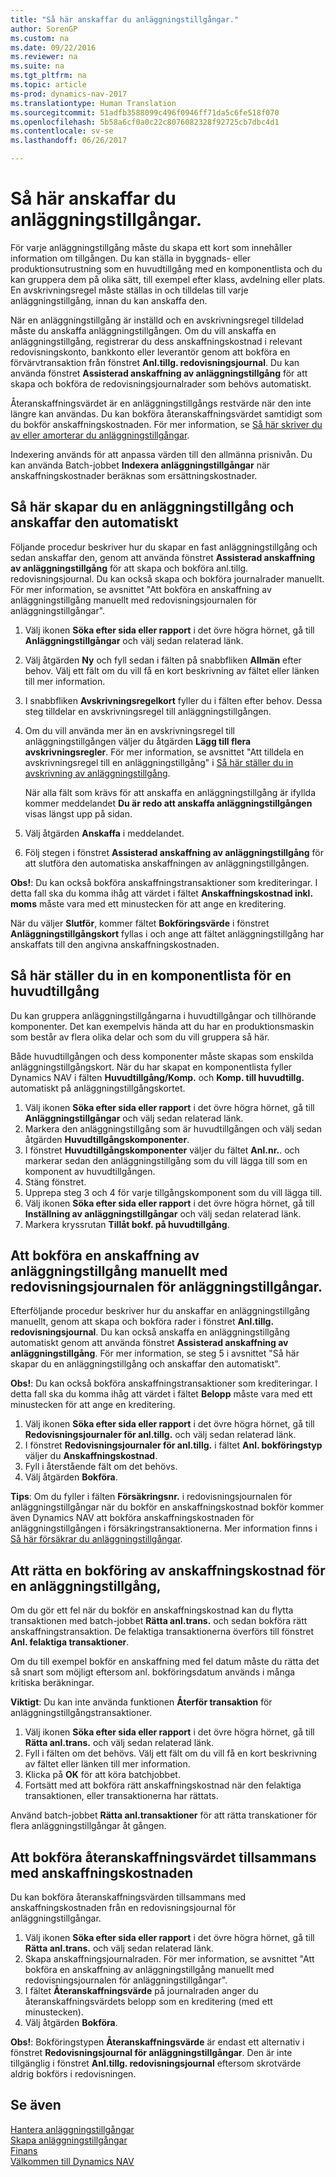 ```yaml
---
title: "Så här anskaffar du anläggningstillgångar."
author: SorenGP
ms.custom: na
ms.date: 09/22/2016
ms.reviewer: na
ms.suite: na
ms.tgt_pltfrm: na
ms.topic: article
ms-prod: dynamics-nav-2017
ms.translationtype: Human Translation
ms.sourcegitcommit: 51adfb3588099c496f0946ff71da5c6fe518f070
ms.openlocfilehash: 5b58a6cf0a0c22c8076082328f92725cb7dbc4d1
ms.contentlocale: sv-se
ms.lasthandoff: 06/26/2017

---
```


# <a name="how-to-acquire-fixed-assets"></a>Så här anskaffar du anläggningstillgångar.
För varje anläggningstillgång måste du skapa ett kort som innehåller information om tillgången. Du kan ställa in byggnads- eller produktionsutrustning som en huvudtillgång med en komponentlista och du kan gruppera dem på olika sätt, till exempel efter klass, avdelning eller plats. En avskrivningsregel måste ställas in och tilldelas till varje anläggningstillgång, innan du kan anskaffa den.

När en anläggningstillgång är inställd och en avskrivningsregel tilldelad måste du anskaffa anläggningstillgången. Om du vill anskaffa en anläggningstillgång, registrerar du dess anskaffningskostnad i relevant redovisningskonto, bankkonto eller leverantör genom att bokföra en förvärvtransaktion från fönstret **Anl.tillg. redovisningsjournal**. Du kan använda fönstret **Assisterad anskaffning av anläggningstillgång** för att skapa och bokföra de redovisningsjournalrader som behövs automatiskt.

Återanskaffningsvärdet är en anläggningstillgångs restvärde när den inte längre kan användas. Du kan bokföra återanskaffningsvärdet samtidigt som du bokför anskaffningskostnaden. För mer information, se [Så här skriver du av eller amorterar du anläggningstillgångar](fa-how-depreciate-amortize.md).

Indexering används för att anpassa värden till den allmänna prisnivån. Du kan använda Batch-jobbet **Indexera anläggningstillgångar** när anskaffningskostnader beräknas som ersättningskostnader.

## <a name="to-create-a-fixed-asset-and-acquire-it-automatically"></a>Så här skapar du en anläggningstillgång och anskaffar den automatiskt
Följande procedur beskriver hur du skapar en fast anläggningstillgång och sedan anskaffar den, genom att använda fönstret **Assisterad anskaffning av anläggningstillgång** för att skapa och bokföra anl.tillg. redovisningsjournal. Du kan också skapa och bokföra journalrader manuellt. För mer information, se avsnittet "Att bokföra en anskaffning av anläggningstillgång manuellt med redovisningsjournalen för anläggningstillgångar".

1. Välj ikonen **Söka efter sida eller rapport** i det övre högra hörnet, gå till **Anläggningstillgångar** och välj sedan relaterad länk.  
2. Välj åtgärden **Ny** och fyll sedan i fälten på snabbfliken **Allmän** efter behov. Välj ett fält om du vill få en kort beskrivning av fältet eller länken till mer information.
3. I snabbfliken **Avskrivningsregelkort** fyller du i fälten efter behov. Dessa steg tilldelar en avskrivningsregel till anläggningstillgången.  
4. Om du vill använda mer än en avskrivningsregel till anläggningstillgången väljer du åtgärden **Lägg till flera avskrivningsregler**. För mer information, se avsnittet "Att tilldela en avskrivningsregel till en anläggningstillgång" i [Så här ställer du in avskrivning av anläggningstillgång](fa-how-setup-depreciation.md).

    När alla fält som krävs för att anskaffa en anläggningstillgång är ifyllda kommer meddelandet **Du är redo att anskaffa anläggningstillgången** visas längst upp på sidan.
5. Välj åtgärden **Anskaffa** i meddelandet.
6. Följ stegen i fönstret **Assisterad anskaffning av anläggningstillgång** för att slutföra den automatiska anskaffningen av anläggningstillgången.

**Obs!**: Du kan också bokföra anskaffningstransaktioner som krediteringar. I detta fall ska du komma ihåg att värdet i fältet **Anskaffningskostnad inkl. moms** måste vara med ett minustecken för att ange en kreditering.

När du väljer **Slutför**, kommer fältet **Bokföringsvärde** i fönstret **Anläggningstillgångskort** fyllas i och ange att fältet anläggningstillgång har anskaffats till den angivna anskaffningskostnaden.  

## <a name="to-set-up-a-component-list-for-a-main-asset"></a>Så här ställer du in en komponentlista för en huvudtillgång  
Du kan gruppera anläggningstillgångarna i huvudtillgångar och tillhörande komponenter. Det kan exempelvis hända att du har en produktionsmaskin som består av flera olika delar och som du vill gruppera så här.  

Både huvudtillgången och dess komponenter måste skapas som enskilda anläggningstillgångskort. När du har skapat en komponentlista fyller Dynamics NAV i fälten **Huvudtillgång/Komp.** och **Komp. till huvudtillg.** automatiskt på anläggningstillgångskortet.

1. Välj ikonen **Söka efter sida eller rapport** i det övre högra hörnet, gå till **Anläggningstillgångar** och välj sedan relaterad länk.
2. Markera den anläggningstillgång som är huvudtillgången och välj sedan åtgärden **Huvudtillgångskomponenter**.
3. I fönstret **Huvudtillgångskomponenter** väljer du fältet **Anl.nr.**. och markerar sedan den anläggningstillgång som du vill lägga till som en komponent av huvudtillgången.
4. Stäng fönstret.
5. Upprepa steg 3 och 4 för varje tillgångskomponent som du vill lägga till.
6. Välj ikonen **Söka efter sida eller rapport** i det övre högra hörnet, gå till **Inställning av anläggningstillgångar** och välj sedan relaterad länk.
7. Markera kryssrutan **Tillåt bokf. på huvudtillgång**.

## <a name="to-post-a-fixed-asset-acquisition-manually-with-the-fixed-asset-gl-journal"></a>Att bokföra en anskaffning av anläggningstillgång manuellt med redovisningsjournalen för anläggningstillgångar.
Efterföljande procedur beskriver hur du anskaffar en anläggningstillgång manuellt, genom att skapa och bokföra rader i fönstret **Anl.tillg. redovisningsjournal**. Du kan också anskaffa en anläggningstillgång automatiskt genom att använda fönstret **Assisterad anskaffning av anläggningstillgång**. För mer information, se steg 5 i avsnittet "Så här skapar du en anläggningstillgång och anskaffar den automatiskt".

**Obs!**: Du kan också bokföra anskaffningstransaktioner som krediteringar. I detta fall ska du komma ihåg att värdet i fältet **Belopp** måste vara med ett minustecken för att ange en kreditering.

1. Välj ikonen **Söka efter sida eller rapport** i det övre högra hörnet, gå till **Redovisningsjournaler för anl.tillg.** och välj sedan relaterad länk.
2. I fönstret **Redovisningsjournaler för anl.tillg.** i fältet **Anl. bokföringstyp** väljer du **Anskaffningskostnad**.
3. Fyll i återstående fält om det behövs.
4. Välj åtgärden **Bokföra**.  

**Tips**: Om du fyller i fälten **Försäkringsnr.** i redovisningsjournalen för anläggningstillgångar när du bokför en anskaffningskostnad bokför kommer även Dynamics NAV att bokföra anskaffningskostnaden för anläggningstillgången i försäkringstransaktionerna. Mer information finns i [Så här försäkrar du anläggningstillgångar](fa-how-insure.md).

## <a name="to-cancel-an-acquisition-cost-posting-for-one-fixed-asset"></a>Att rätta en bokföring av anskaffningskostnad för en anläggningstillgång,
Om du gör ett fel när du bokför en anskaffningskostnad kan du flytta transaktionen med batch-jobbet **Rätta anl.trans.** och sedan bokföra rätt anskaffningstransaktion. De felaktiga transaktionerna överförs till fönstret **Anl. felaktiga transaktioner**.

Om du till exempel bokför en anskaffning med fel datum måste du rätta det så snart som möjligt eftersom anl. bokföringsdatum används i många kritiska beräkningar.

**Viktigt**: Du kan inte använda funktionen **Återför transaktion** för anläggningstillgångstransaktioner.

1. Välj ikonen **Söka efter sida eller rapport** i det övre högra hörnet, gå till **Rätta anl.trans.** och välj sedan relaterad länk.
2. Fyll i fälten om det behövs. Välj ett fält om du vill få en kort beskrivning av fältet eller länken till mer information.
3. Klicka på **OK** för att köra batchjobbet.
4. Fortsätt med att bokföra rätt anskaffningskostnad när den felaktiga transaktionen, eller transaktionerna har rättats.

Använd batch-jobbet **Rätta anl.transaktioner** för att rätta transkationer för flera anläggningstillgångar åt gången.

## <a name="to-post-the-salvage-value-together-with-the-acquisition-cost"></a>Att bokföra återanskaffningsvärdet tillsammans med anskaffningskostnaden  
Du kan bokföra återanskaffningsvärden tillsammans med anskaffningskostnaden från en redovisningsjournal för anläggningstillgångar.    

1. Välj ikonen **Söka efter sida eller rapport** i det övre högra hörnet, gå till **Rätta anl.trans.** och välj sedan relaterad länk.
2. Skapa anskaffningsjournalraden. För mer information, se avsnittet "Att bokföra en anskaffning av anläggningstillgång manuellt med redovisningsjournalen för anläggningstillgångar".
3. I fältet **Återanskaffningsvärde** på journalraden anger du återanskaffningsvärdets belopp som en kreditering (med ett minustecken).
4. Välj åtgärden **Bokföra**.

**Obs!**: Bokföringstypen **Återanskaffningsvärde** är endast ett alternativ i fönstret **Redovisningsjournal för anläggningstillgångar**. Den är inte tillgänglig i fönstret **Anl.tillg. redovisningsjournal** eftersom skrotvärde aldrig bokförs i redovisningen.

## <a name="see-also"></a>Se även
[Hantera anläggningstillgångar](fa-manage.md)  
[Skapa anläggningstillgångar](fa-setup.md)  
[Finans](finance-setup.md)  
[Välkommen till Dynamics NAV](across-get-started.md)

